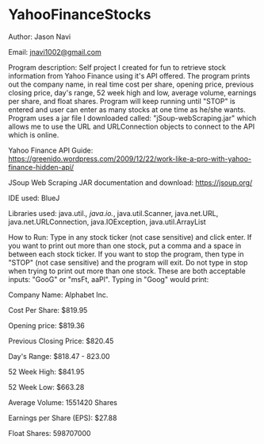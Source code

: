 # YahooFinanceStocks

Author: Jason Navi

Email: jnavi1002@gmail.com

Program description: Self project I created for fun to retrieve stock information from Yahoo Finance using it's API offered. The program prints out the company name, in real time cost per share, opening price, previous closing price, day's range, 52 week high and low, average volume, earnings per share, and float shares. Program will keep running until "STOP" is entered and user can enter as many stocks at one time as he/she wants. Program uses a jar file I downloaded called: "jSoup-webScraping.jar" which allows me to use the URL and URLConnection objects to connect to the API which is online. 

Yahoo Finance API Guide: https://greenido.wordpress.com/2009/12/22/work-like-a-pro-with-yahoo-finance-hidden-api/

JSoup Web Scraping JAR documentation and download: https://jsoup.org/

IDE used: BlueJ

Libraries used: java.util.*, java.io.*, java.util.Scanner, java.net.URL, java.net.URLConnection, java.IOException, java.util.ArrayList

How to Run: Type in any stock ticker (not case sensitive) and click enter. If you want to print out more than one stock, put a comma and a space in between each stock ticker. If you want to stop the program, then type in "STOP" (not case sensitive) and the program will exit. Do not type in stop when trying to print out more than one stock. These are both acceptable inputs: "GooG" or "msFt, aaPl". Typing in "Goog" would print: 

Company Name: Alphabet Inc.

Cost Per Share: $819.95

Opening price: $819.36

Previous Closing Price: $820.45

Day's Range: $818.47 - 823.00

52 Week High: $841.95

52 Week Low: $663.28

Average Volume: 1551420 Shares

Earnings per Share (EPS): $27.88

Float Shares: 598707000



